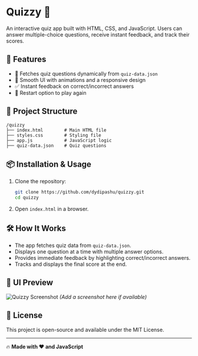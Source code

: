 # Quizzy 🎯  

An interactive quiz app built with HTML, CSS, and JavaScript. Users can answer multiple-choice questions, receive instant feedback, and track their scores.  

## 🚀 Features  
- 📜 Fetches quiz questions dynamically from `quiz-data.json`  
- 🎨 Smooth UI with animations and a responsive design  
- ✅ Instant feedback on correct/incorrect answers  
- 🔄 Restart option to play again  

## 📂 Project Structure  
```
/quizzy
├── index.html        # Main HTML file
├── styles.css        # Styling file
├── app.js            # JavaScript logic
├── quiz-data.json    # Quiz questions
```

## 📦 Installation & Usage  
1. Clone the repository:  
   ```sh
   git clone https://github.com/dydipashu/quizzy.git
   cd quizzy
   ```
2. Open `index.html` in a browser.  

## 🛠️ How It Works  
- The app fetches quiz data from `quiz-data.json`.  
- Displays one question at a time with multiple answer options.  
- Provides immediate feedback by highlighting correct/incorrect answers.  
- Tracks and displays the final score at the end.  

## 🎨 UI Preview  
![Quizzy Screenshot](screenshot.png) *(Add a screenshot here if available)*  

## 📝 License  
This project is open-source and available under the MIT License.  

---

🔥 **Made with ❤️ and JavaScript**  